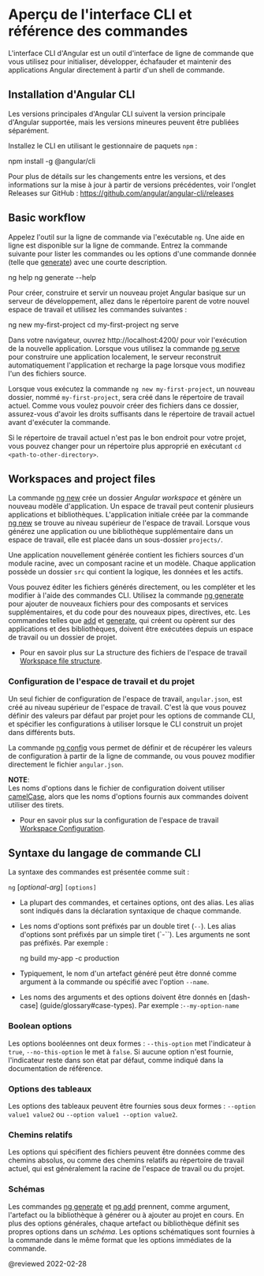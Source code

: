 # Aperçu de l'interface CLI et référence des commandes

L'interface CLI d'Angular est un outil d'interface de ligne de commande que vous utilisez pour initialiser, développer, échafauder et maintenir des applications Angular directement à partir d'un shell de commande.

## Installation d'Angular CLI

Les versions principales d'Angular CLI suivent la version principale d'Angular supportée, mais les versions mineures peuvent être publiées séparément.

Installez le CLI en utilisant le gestionnaire de paquets `npm` :

<code-example format="shell" language="shell">

npm install -g &commat;angular/cli<aio-angular-dist-tag class="pln"></aio-angular-dist-tag>

</code-example>

Pour plus de détails sur les changements entre les versions, et des informations sur la mise à jour à partir de versions précédentes, voir l'onglet Releases sur GitHub : https://github.com/angular/angular-cli/releases

## Basic workflow

Appelez l'outil sur la ligne de commande via l'exécutable `ng`.
Une aide en ligne est disponible sur la ligne de commande.
Entrez la commande suivante pour lister les commandes ou les options d'une commande donnée (telle que [generate](cli/generate)\) avec une courte description.

<code-example format="shell" language="shell">

ng help
ng generate --help

</code-example>

Pour créer, construire et servir un nouveau projet Angular basique sur un serveur de développement, allez dans le répertoire parent de votre nouvel espace de travail et utilisez les commandes suivantes :

<code-example format="shell" language="shell">

ng new my-first-project
cd my-first-project
ng serve

</code-example>

Dans votre navigateur, ouvrez http://localhost:4200/ pour voir l'exécution de la nouvelle application.
Lorsque vous utilisez la commande [ng serve](cli/serve) pour construire une application localement, le serveur reconstruit automatiquement l'application et recharge la page lorsque vous modifiez l'un des fichiers source.

<div class="alert is-helpful">

Lorsque vous exécutez la commande `ng new my-first-project`, un nouveau dossier, nommé `my-first-project`, sera créé dans le répertoire de travail actuel.
Comme vous voulez pouvoir créer des fichiers dans ce dossier, assurez-vous d'avoir les droits suffisants dans le répertoire de travail actuel avant d'exécuter la commande.

Si le répertoire de travail actuel n'est pas le bon endroit pour votre projet, vous pouvez changer pour un répertoire plus approprié en exécutant `cd <path-to-other-directory>`.

</div>

## Workspaces and project files

La commande [ng new](cli/new) crée un dossier *Angular workspace* et génère un nouveau modèle d'application.
Un espace de travail peut contenir plusieurs applications et bibliothèques.
L'application initiale créée par la commande [ng new](cli/new) se trouve au niveau supérieur de l'espace de travail.
Lorsque vous générez une application ou une bibliothèque supplémentaire dans un espace de travail, elle est placée dans un sous-dossier `projects/`.

Une application nouvellement générée contient les fichiers sources d'un module racine, avec un composant racine et un modèle.
Chaque application possède un dossier `src` qui contient la logique, les données et les actifs.

Vous pouvez éditer les fichiers générés directement, ou les compléter et les modifier à l'aide des commandes CLI.
Utilisez la commande [ng generate](cli/generate) pour ajouter de nouveaux fichiers pour des composants et services supplémentaires, et du code pour des nouveaux pipes, directives, etc.
Les commandes telles que [add](cli/add) et [generate](cli/generate), qui créent ou opèrent sur des applications et des bibliothèques, doivent être exécutées depuis un espace de travail ou un dossier de projet.

* Pour en savoir plus sur La structure des fichiers de l'espace de travail [Workspace file structure](guide/file-structure).

### Configuration de l'espace de travail et du projet

Un seul fichier de configuration de l'espace de travail, `angular.json`, est créé au niveau supérieur de l'espace de travail.
C'est là que vous pouvez définir des valeurs par défaut par projet pour les options de commande CLI, et spécifier les configurations à utiliser lorsque le CLI construit un projet dans différents buts.

La commande [ng config](cli/config) vous permet de définir et de récupérer les valeurs de configuration à partir de la ligne de commande, ou vous pouvez modifier directement le fichier `angular.json`.

<div class="alert is-helpful">

**NOTE**: <br />
Les noms d'options dans le fichier de configuration doivent utiliser [camelCase](guide/glossary#case-types), alors que les noms d'options fournis aux commandes doivent utiliser des tirets.

</div>

*   Pour en savoir plus sur la configuration de l'espace de travail [Workspace Configuration](guide/workspace-config).

## Syntaxe du langage de commande CLI

La syntaxe des commandes est présentée comme suit :

`ng` *<command-name>* *<required-arg>* [*optional-arg*] `[options]`

*   La plupart des commandes, et certaines options, ont des alias.
    Les alias sont indiqués dans la déclaration syntaxique de chaque commande.

*   Les noms d'options sont préfixés par un double tiret \(`--`\).
    Les alias d'options sont préfixés par un simple tiret \(`-``).
    Les arguments ne sont pas préfixés.
    Par exemple :

    <code-example format="shell" language="shell">

    ng build my-app -c production

    </code-example>

*   Typiquement, le nom d'un artefact généré peut être donné comme argument à la commande ou spécifié avec l'option `--name`.

*   Les noms des arguments et des options doivent être donnés en [dash-case] (guide/glossary#case-types).
    Par exemple :`--my-option-name`

### Boolean options

Les options booléennes ont deux formes : `--this-option` met l'indicateur à `true`, `--no-this-option` le met à `false`.
Si aucune option n'est fournie, l'indicateur reste dans son état par défaut, comme indiqué dans la documentation de référence.

### Options des tableaux

Les options des tableaux peuvent être fournies sous deux formes : `--option value1 value2` ou `--option value1 --option value2`.

### Chemins relatifs

Les options qui spécifient des fichiers peuvent être données comme des chemins absolus, ou comme des chemins relatifs au répertoire de travail actuel, qui est généralement la racine de l'espace de travail ou du projet.

### Schémas

Les commandes [ng generate](cli/generate) et [ng add](cli/add) prennent, comme argument, l'artefact ou la bibliothèque à générer ou à ajouter au projet en cours.
En plus des options générales, chaque artefact ou bibliothèque définit ses propres options dans un *schéma*.
Les options schématiques sont fournies à la commande dans le même format que les options immédiates de la commande.

<!-- links -->

<!-- external links -->

<!-- end links -->

@reviewed 2022-02-28
